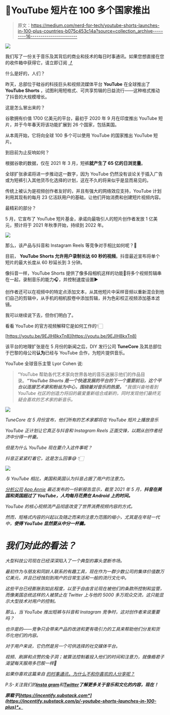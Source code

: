 # 🎥YouTube 短片在 100 多个国家推出

> 原文：<https://medium.com/nerd-for-tech/youtube-shorts-launches-in-100-plus-countries-b075c453c14a?source=collection_archive---------16----------------------->

![](img/62139d217223760701d5d55d3e5a54d2.png)

我们写了一份关于音乐及其背后的商业和技术的每日时事通讯。如果您想直接在您的收件箱中获得它，请立即订阅 [***！***](https://incentify.substack.com)

什么是好的，人们？

昨天，总部位于硅谷的科技巨头和视频流媒体平台 **YouTube** 在全球推出了 **YouTube Shorts** ，试图利用短格式、可共享剪辑的日益流行——这种格式推动了抖音的大规模增长。

这是怎么冒出来的？

谷歌拥有价值 1700 亿美元的平台，最初于 2020 年 9 月在印度推出 YouTube 短片，并于今年春天将该功能扩展到 26 个国家，包括美国。

从本周开始，它将向全球 100 多个可以使用 YouTube 的国家推出 YouTube 短片。

到目前为止反响如何？

根据谷歌的数据，仅在 2021 年 3 月，短裤**就产生了 65 亿的日浏览量**。

全球扩张承诺将进一步推动这一数字，因为 YouTube 仍然没有谈论关于插入广告或为短裤引入其他货币化选择的计划，这在不久的将来似乎是显而易见的。

传统上被认为是视频创作者友好的，并且有强大的网络效应支持，YouTube 计划利用其现有的每月 23 亿活跃用户的基础，让他们开始消费和创建短片视频内容。

最精彩的部分？

5 月，它宣布了 YouTube 短片基金，承诺向最吸引人的短片创作者发放 1 亿美元，预计将于 2021 年秋季开始，持续到 2022 年。

![](img/244ecf1d252dad8894c5afee262ef765.png)

那么，该产品与抖音和 Instagram Reels 等竞争对手相比如何呢？🤔

目前， **YouTube Shorts 允许用户录制长达 60 秒的视频**。抖音最近宣布将单个短片的最大长度从 60 秒延长到 3 分钟。

像抖音一样，YouTube Shorts 提供了像多段相机这样的功能📸将多个视频剪辑串在一起，录制音乐的能力🎧，并控制速度设置▶️

创作者还可以在视频中的特定点添加文本，从其他短片中采样音频以重新混合到他们自己的剪辑中，从手机的相机胶卷中添加剪辑，并为色彩校正视频添加基本滤镜。

我可以继续说下去，但你们明白了。

看看 YouTube 的官方视频解释它是如何工作的👇🏻

[https://youtu.be/9EJIH8kxTn8](https://youtu.be/9EJIH8kxTn8)

该平台的地理扩张是在 5 月份的新闻之后，DIY 发行公司 **TuneCore** 及其总部位于巴黎的母公司**认为**已经与 YouTube 合作，为短片提供音乐。

YouTube 全球音乐主管 Lyor Cohen 说:

> “YouTube 帮助各代艺术家向世界各地的音乐迷展示他们的作品目录。***“YouTube Shorts 是一个快速发展的平台的下一个重要前沿，这个平台以连接艺术家和粉丝为中心，围绕着对音乐的热爱。** “我很兴奋地看到 YouTube 社区的创造力将旧的最爱重新组合成新的，同时发现他们最终无疑会喜欢的艺术家的新音乐。*

*![](img/bbda050f1717955bcffd650f199cbf1d.png)*

*TuneCore 在 5 月份宣布，他们所有的艺术家都将在 YouTube 短片上播放音乐*

*YouTube 正计划让它真正与抖音和 Instagram Reels 正面交锋，以期从创作者经济中分得一杯羹。*

*但是为什么 YouTube 现在要介入这件事呢？*

*抖音正紧紧盯着它，这是怎么回事😅 👇🏻*

*![](img/9b6c7e86a0340427d2cced5bef6d5ea5.png)*

*与 YouTube 相比，美国和英国认为抖音占据了用户的注意力。*

*[分析公司](https://www.musicbusinessworldwide.com/tiktok-is-parking-its-tanks-on-youtubes-lawn-as-report-says-its-users-are-more-engaged-than-its-rivals/) [App Annie](https://www.appannie.com/en/go/state-of-mobile-2021/) 最近发布的一份新报告显示，截至 2021 年 5 月，**抖音在美国和英国超过了 YouTube，人均每月花费在 Android 上的时间。***

*YouTube 的核心视频流产品彻底改变了世界消费视频内容的方式。*

*然而，短格式内容的兴起以及随之而来的注意力范围的缩小，尤其是在年轻一代中，**使得 YouTube 显然要从中分一杯羹。***

# *我们对此的看法？*

*大型科技公司现在已经深深陷入了一个典型的寡头垄断市场。*

*最初作为与朋友和同龄人联系的有趣工具，现在作为一群少数公司的集体价值数万亿美元，并且已经蚀刻到用户的日常生活和一般的流行文化中。*

*这些平台已经膨胀到如此程度，以至于自由言论现在被他们的条款所控制和监管，而像美国总统这样的人被禁止在 Twitter 上与他的 5000 多万观众交流，这只能显示大型技术对用户的控制。*

*那么，当 YouTube 推出短裤与抖音和 Instagram 竞争时，这对创作者来说重要吗？*

*也许是的——竞争只会带来产品的改进和更有吸引力的工具来帮助他们分发和货币化他们的内容。*

*对于用户来说，它仍然是另一个可供选择的社交媒体平台。*

*视频、刷屏和点赞的兔子洞；被算法控制着投入他们的时间和注意力，就像瘾君子渴望每天服用多巴胺一样💉*

**如果你喜欢这篇来自* [的时事通讯，为什么不和你喜欢的人分享呢？](https://incentify.substack.com)*

**P.S-关注我们的*[***insta gram***](https://www.instagram.com/clubincentify/)*和*[***Twitter***](https://twitter.com/clubincentify)**了解更多关于音乐和文化的内容，现在！***

***原载于*[*https://incentify.substack.com*](https://incentify.substack.com/p/-youtube-shorts-launches-in-100-plus)*。***